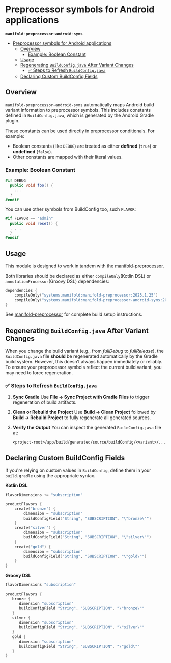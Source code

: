 # Preprocessor symbols for Android applications

**`manifold-preprocessor-android-syms`**

<!-- TOC -->
* [Preprocessor symbols for Android applications](#preprocessor-symbols-for-android-applications)
  * [Overview](#overview)
    * [Example: Boolean Constant](#example-boolean-constant)
  * [Usage](#usage)
  * [Regenerating `BuildConfig.java` After Variant Changes](#regenerating-buildconfigjava-after-variant-changes)
    * [✅ Steps to Refresh `BuildConfig.java`](#-steps-to-refresh-buildconfigjava)
  * [Declaring Custom BuildConfig Fields](#declaring-custom-buildconfig-fields)
<!-- TOC -->

## Overview

`manifold-preprocessor-android-syms` automatically maps Android build variant information to preprocessor symbols. 
This includes constants defined in `BuildConfig.java`, which is generated by the Android Gradle plugin.

These constants can be used directly in preprocessor conditionals. For example:

- Boolean constants (like `DEBUG`) are treated as either **defined** (`true`) or **undefined** (`false`).
- Other constants are mapped with their literal values.

### Example: Boolean Constant
```csharp
#if DEBUG
  public void foo() {
    ...
  }
#endif
```

You can use other symbols from BuildConfig too, such `FLAVOR`:

```csharp
#if FLAVOR == "admin"
  public void reset() {
  . . .
  }
#endif
```

## Usage

This module is designed to work in tandem with the [manifold-preprocessor](https://github.com/manifold-systems/manifold/tree/master/manifold-preprocessor).

Both libraries should be declared as either `compileOnly`(Kotlin DSL) or `annotationProcessor`(Groovy DSL) dependencies:

```kotlin
dependencies {
    compileOnly("systems.manifold:manifold-preprocessor:2025.1.25")
    compileOnly("systems.manifold:manifold-preprocessor-android-syms:2025.1.25")
}
```

See [manifold-preprocessor](https://github.com/manifold-systems/manifold/tree/master/manifold-preprocessor) for complete
build setup instructions.

## Regenerating `BuildConfig.java` After Variant Changes

When you change the build variant (e.g., from *fullDebug* to *fullRelease*), the `BuildConfig.java` file **should** be regenerated automatically by the Gradle build system. However, this doesn’t always happen immediately or reliably. To ensure your preprocessor symbols reflect the current build variant, you may need to force regeneration.

### ✅ Steps to Refresh `BuildConfig.java`

1. **Sync Gradle**
   Use **File → Sync Project with Gradle Files** to trigger regeneration of build artifacts.


2. **Clean or Rebuild the Project**
   Use **Build → Clean Project** followed by **Build → Rebuild Project** to fully regenerate all generated sources.


3. **Verify the Output**
   You can inspect the generated `BuildConfig.java` file at:

   ```
   <project-root>/app/build/generated/source/buildConfig/<variant>/...
   ```

## Declaring Custom BuildConfig Fields

If you're relying on custom values in `BuildConfig`, define them in your `build.gradle` using the appropriate syntax.

**Kotlin DSL**

```kotlin
flavorDimensions += "subscription"

productFlavors {
    create("bronze") {
        dimension = "subscription"
        buildConfigField("String", "SUBSCRIPTION", "\"bronze\"")
    }
    create("silver") {
        dimension = "subscription"
        buildConfigField("String", "SUBSCRIPTION", "\"silver\"")
    }
    create("gold") {
        dimension = "subscription"
        buildConfigField("String", "SUBSCRIPTION", "\"gold\"")
    }
}
```

**Groovy DSL**

```groovy
flavorDimensions "subscription"

productFlavors {
   bronze {
      dimension "subscription"
      buildConfigField "String", "SUBSCRIPTION", "\"bronze\""
   }
   silver {
      dimension "subscription"
      buildConfigField "String", "SUBSCRIPTION", "\"silver\""
   }
   gold {
      dimension "subscription"
      buildConfigField "String", "SUBSCRIPTION", "\"gold\""
   }
}
```


